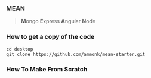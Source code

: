### MEAN

> **M**ongo **E**xpress **A**ngular **N**ode

### How to get a copy of the code

```
cd desktop
git clone https://github.com/ammonk/mean-starter.git
```

### How To Make From Scratch

